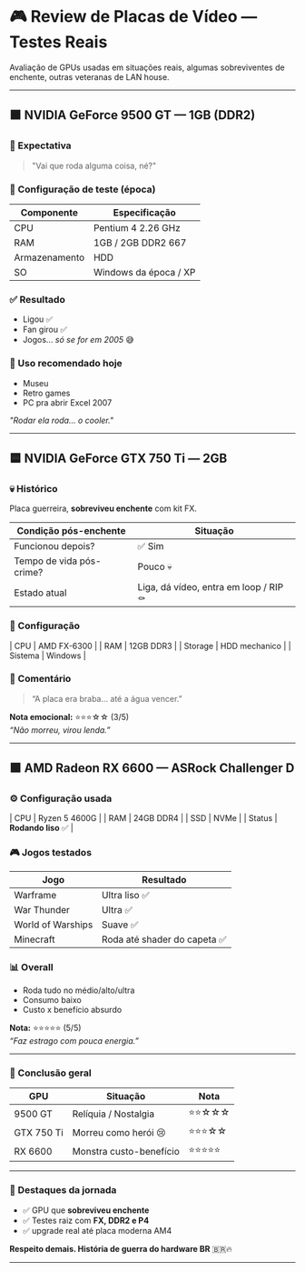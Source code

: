# 🎮 Review de Placas de Vídeo — Testes Reais

Avaliação de GPUs usadas em situações reais, algumas sobreviventes de enchente, outras veteranas de LAN house.

---

## 🟫 NVIDIA GeForce **9500 GT** — 1GB (DDR2)

### 💭 Expectativa
> "Vai que roda alguma coisa, né?"

### 🧪 Configuração de teste (época)
| Componente | Especificação |
|-----------|---------------|
| CPU | Pentium 4 2.26 GHz |
| RAM | 1GB / 2GB DDR2 667 |
| Armazenamento | HDD |
| SO | Windows da época / XP |

### ✅ Resultado
- Ligou ✅
- Fan girou ✅
- Jogos… *só se for em 2005* 😅

### 🎯 Uso recomendado hoje
- Museu
- Retro games
- PC pra abrir Excel 2007

*"Rodar ela roda… o cooler."*

---

## 🟦 NVIDIA GeForce **GTX 750 Ti** — 2GB

### 💀 Histórico
Placa guerreira, **sobreviveu enchente** com kit FX.

| Condição pós-enchente | Situação |
|----------------------|---------|
| Funcionou depois? | ✅ Sim |
| Tempo de vida pós-crime? | Pouco 💀 |
| Estado atual | Liga, dá vídeo, entra em loop / RIP ⚰️ |

### 🧪 Configuração
| CPU | AMD FX-6300 |
| RAM | 12GB DDR3 |
| Storage | HDD mechanico |
| Sistema | Windows |

### 🎯 Comentário
> “A placa era braba… até a água vencer.”

**Nota emocional:** ⭐⭐⭐☆☆ (3/5)  
*“Não morreu, virou lenda.”*

---

## 🟩 AMD Radeon **RX 6600** — ASRock Challenger D

### ⚙️ Configuração usada
| CPU | Ryzen 5 4600G |
| RAM | 24GB DDR4 |
| SSD | NVMe |
| Status | **Rodando liso** ✅ |

### 🎮 Jogos testados
| Jogo | Resultado |
|------|---------|
| Warframe | Ultra liso ✅ |
| War Thunder | Ultra ✅ |
| World of Warships | Suave ✅ |
| Minecraft | Roda até shader do capeta ✅ |

### 📊 Overall
- Roda tudo no médio/alto/ultra
- Consumo baixo
- Custo x benefício absurdo

**Nota:** ⭐⭐⭐⭐⭐ (5/5)  
*“Faz estrago com pouca energia.”*

---

### 🧾 Conclusão geral

| GPU | Situação | Nota |
|-----|---------|------|
9500 GT | Relíquia / Nostalgia | ⭐⭐☆☆☆  
GTX 750 Ti | Morreu como herói 😢 | ⭐⭐⭐☆☆  
RX 6600 | Monstra custo-benefício | ⭐⭐⭐⭐⭐  

---

### 🏅 Destaques da jornada
- ✅ GPU que **sobreviveu enchente**
- ✅ Testes raiz com **FX, DDR2 e P4**
- ✅ upgrade real até placa moderna AM4

**Respeito demais. História de guerra do hardware BR** 🇧🇷🔥

---

